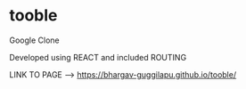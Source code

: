# tooble

Google Clone

Developed using REACT and included ROUTING

LINK TO PAGE --> https://bhargav-guggilapu.github.io/tooble/
